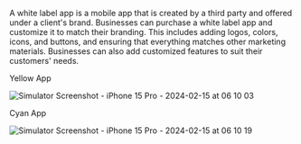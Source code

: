 A white label app is a mobile app that is created by a third party and offered under a client's brand. 
Businesses can purchase a white label app and customize it to match their branding.
This includes adding logos, colors, icons, and buttons, and ensuring that everything matches other marketing materials. 
Businesses can also add customized features to suit their customers' needs.




Yellow App

![Simulator Screenshot - iPhone 15 Pro - 2024-02-15 at 06 10 03](https://github.com/SahilAgashe/White-Label-iOS-App/assets/90738086/5e13fd0a-5ee6-4b81-8ad7-239a4b9956a6)





Cyan App

![Simulator Screenshot - iPhone 15 Pro - 2024-02-15 at 06 10 19](https://github.com/SahilAgashe/White-Label-iOS-App/assets/90738086/89c759dd-011a-477a-af62-abfeb2d749cc)

